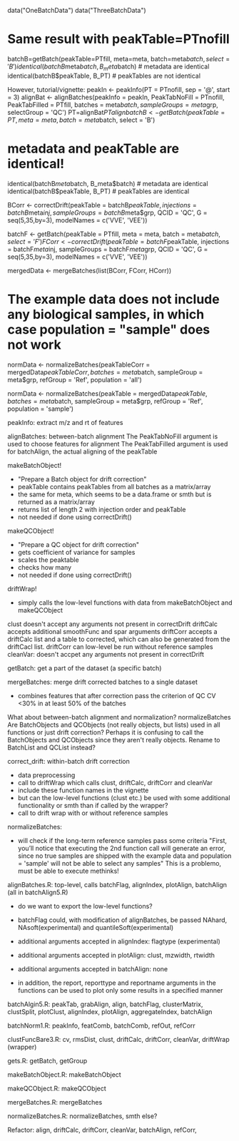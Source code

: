 

data("OneBatchData")
data("ThreeBatchData")
# Same result with peakTable=PTnofill
batchB=getBatch(peakTable=PTfill, meta=meta, batch=meta$batch, select='B')
identical(batchB$meta$batch, B_meta$batch) # metadata are identical
identical(batchB$peakTable, B_PT) # peakTables are not identical

However, tutorial/vignette:
peakIn <- peakInfo(PT = PTnofill, sep = '@', start = 3)
alignBat <- alignBatches(peakInfo = peakIn, PeakTabNoFill = PTnofill, PeakTabFilled = PTfill, batches = meta$batch, sampleGroups = meta$grp, selectGroup = 'QC')
PT=alignBat$PTalign
batchB <- getBatch(peakTable = PT, meta = meta, batch = meta$batch, select = 'B')
# metadata and peakTable are identical!
identical(batchB$meta$batch, B_meta$batch) # metadata are identical
identical(batchB$peakTable, B_PT) # peakTables are identical

BCorr <- correctDrift(peakTable = batchB$peakTable, injections = batchB$meta$inj, sampleGroups = batchB$meta$grp, QCID = 'QC', G = seq(5,35,by=3), modelNames = c('VVE', 'VEE'))

batchF <- getBatch(peakTable = PTfill, meta = meta, batch = meta$batch, select = 'F')
FCorr <- correctDrift(peakTable = batchF$peakTable, injections = batchF$meta$inj, sampleGroups = batchF$meta$grp, QCID = 'QC', G = seq(5,35,by=3), modelNames = c('VVE', 'VEE'))

mergedData <- mergeBatches(list(BCorr, FCorr, HCorr))

# The example data does not include any biological samples, in which case population = "sample" does not work
normData <- normalizeBatches(peakTableCorr = mergedData$peakTableCorr, 
                             batches = meta$batch, sampleGroup = meta$grp,
                             refGroup = 'Ref', population = 'all')

normData <- normalizeBatches(peakTable = mergedData$peakTable, batches = meta$batch, sampleGroup = meta$grp, refGroup = 'Ref', population = 'sample')



peakInfo: extract m/z and rt of features

alignBatches: between-batch alignment
The PeakTabNoFill argument is used to choose features for alignment
The PeakTabFilled argument is used for batchAlign, the actual aligning of the peakTable

makeBatchObject!
- "Prepare a Batch object for drift correction"
- peakTable contains peakTables from all batches as a matrix/array
- the same for meta, which seems to be a data.frame or smth but is returned as a matrix/array
- returns list of length 2 with injection order and peakTable
- not needed if done using correctDrift()


makeQCObject!
- "Prepare a QC object for drift correction"
- gets coefficient of variance for samples
- scales the peaktable
- checks how many 
- not needed if done using correctDrift()

driftWrap!
- simply calls the low-level functions with data from makeBatchObject and makeQCObject

clust doesn't accept any arguments not present in correctDrift
driftCalc accepts additional smoothFunc and spar arguments
driftCorr accepts a driftCalc list and a table to corrected, which can also be generated from the driftCacl list. driftCorr can low-level be run without reference samples 
cleanVar: doesn't accpet any arguments not present in correctDrift

getBatch: get a part of the dataset (a specific batch)

mergeBatches: merge drift corrected batches to a single dataset
- combines features that after correction pass the criterion of QC CV <30% in at least 50% of the batches


What about between-batch alignment and normalization?
normalizeBatches
Are BatchObjects and QCObjects (not really objects, but lists) used in all functions or just drift correction? Perhaps it is confusing to call the BatchObjects and QCObjects since they aren't really objects. Rename to BatchList and QCList instead?

correct_drift: within-batch drift correction
- data preprocessing
- call to driftWrap which calls clust, driftCalc, driftCorr and cleanVar
- include these function names in the vignette
- but can the low-level functions (clust etc.) be used with some additional functionality or smth than if called by the wrapper?
- call to drift wrap with or without reference samples

normalizeBatches:
- will check if the long-term reference samples pass some criteria
"First, you’ll notice that executing the 2nd function call will generate an error, since no true samples are shipped with the example data and population = 'sample' will not be able to select any samples"
This is a problemo, must be able to execute methinks!


alignBatches.R: top-level, calls batchFlag, alignIndex, plotAlign, batchAlign (all in batchAlign5.R)
- do we want to export the low-level functions?
- batchFlag could, with modification of alignBatches, be passed NAhard, NAsoft(experimental) and quantileSoft(experimental)
- additional arguments accepted in alignIndex: flagtype (experimental)
- additional arguments accepted in plotAlign: clust, mzwidth, rtwidth
- additional arguments accepted in batchAlign: none

- in addition, the report, reporttype and reportname arguments in the functions can be used to plot only some results in a specified manner

batchAlgin5.R: peakTab, grabAlign, align, batchFlag, clusterMatrix, clustSplit, plotClust, alignIndex, plotAlign, aggregateIndex, batchAlign

batchNorm1.R: peakInfo, featComb, batchComb, refOut, refCorr

clustFuncBare3.R: cv, rmsDist, clust, driftCalc, driftCorr, cleanVar, driftWrap (wrapper)

gets.R: getBatch, getGroup

makeBatchObject.R: makeBatchObject

makeQCObject.R: makeQCObject

mergeBatches.R: mergeBatches

normalizeBatches.R: normalizeBatches, smth else?

Refactor: align, driftCalc, driftCorr, cleanVar, batchAlign, refCorr, 



